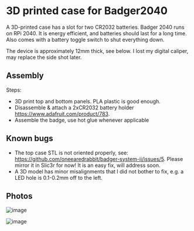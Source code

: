 # 3D printed case for Badger2040

A 3D-printed case has a slot for two CR2032 batteries. Badger 2040 runs
on RPi 2040. It is energy efficient, and batteries should last for a
long time. Also comes with a battery toggle switch to shut everything down.

The device is approximately 12mm thick, see below. I lost my digital
caliper, may replace the side shot later.

## Assembly

Steps:
- 3D print top and bottom panels. PLA plastic is good enough.
- Disassemble & attach a 2xCR2032 battery holder
  https://www.adafruit.com/product/783.
- Assemble the badge, use hot glue whenever applicable

## Known bugs

- The top case STL is not oriented properly, see: https://github.com/oneearedrabbit/badger-system-ii/issues/5. Please mirror it in Slic3r for now! It is an easy fix, will address soon.
- A 3D model has minor misalignments that I did not bother to fix,
  e.g. a LED hole is 0.1-0.2mm off to the left.

## Photos

![image](https://user-images.githubusercontent.com/198995/219485328-1d66b0d7-2c20-477a-9fee-6ed1c341de5f.png)

![image](https://user-images.githubusercontent.com/198995/221962577-9ab8847a-aaa5-4b5d-9cbb-67dff24e7f34.jpeg)

